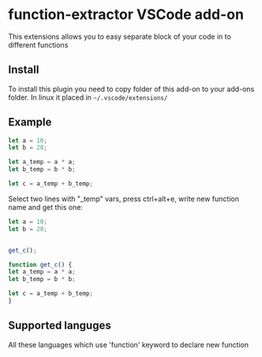 # function-extractor VSCode add-on

This extensions allows you to easy separate block of your code in to different functions

## Install
To install this plugin you need to copy folder of this add-on to your add-ons folder. In linux it placed in `~/.vscode/extensions/`

## Example
```js
let a = 10;
let b = 20;

let a_temp = a * a;
let b_temp = b * b;

let c = a_temp + b_temp;
```

Select two lines with "_temp" vars, press ctrl+alt+e, write new function name and get this one:
```js
let a = 10;
let b = 20;


get_c();

function get_c() {
let a_temp = a * a;
let b_temp = b * b;

let c = a_temp + b_temp;
}
```

## Supported languges
All these languages which use 'function' keyword to declare new function
